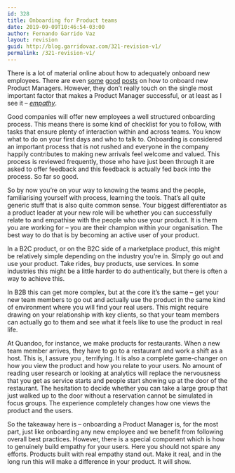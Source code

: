 ```yaml
---
id: 328
title: Onboarding for Product teams
date: 2019-09-09T10:46:54-03:00
author: Fernando Garrido Vaz
layout: revision
guid: http://blog.garridovaz.com/321-revision-v1/
permalink: /321-revision-v1/
---
```

There is a lot of material online about how to adequately onboard new employees. There are even [some](https://www.productplan.com/onboarding-product-managers/) [good](https://www.intercom.com/blog/onboarding-a-product-manager-dos-and-donts-in-the-first-few-weeks/) [posts](https://blog.usejournal.com/how-to-onboard-product-managers-17918d57a6a1) on how to onboard new Product Managers. However, they don&#8217;t really touch on the single most important factor that makes a Product Manager successful, or at least as I see it &#8211; _[empathy](http://blog.garridovaz.com/playing-conkers-and-building-products/)_.

Good companies will offer new employees a well structured onboarding process. This means there is some kind of checklist for you to follow, with tasks that ensure plenty of interaction within and across teams. You know what to do on your first days and who to talk to. Onboarding is considered an important process that is not rushed and everyone in the company happily contributes to making new arrivals feel welcome and valued. This process is reviewed frequently, those who have just been through it are asked to offer feedback and this feedback is actually fed back into the process. So far so good.

So by now you&#8217;re on your way to knowing the teams and the people, familiarising yourself with process, learning the tools. That&#8217;s all quite generic stuff that is also quite common sense. Your biggest differentiator as a product leader at your new role will be whether you can successfully relate to and empathise with the people who use your product. It is them you are working for &#8211; you are their champion within your organisation. The best way to do that is by becoming an active user of your product.

In a B2C product, or on the B2C side of a marketplace product, this might be relatively simple depending on the industry you&#8217;re in. Simply go out and use your product. Take rides, buy products, use services. In some industries this might be a little harder to do authentically, but there is often a way to achieve this.

In B2B this can get more complex, but at the core it&#8217;s the same &#8211; get your new team members to go out and actually use the product in the same kind of environment where you will find your real users. This might require drawing on your relationship with key clients, so that your team members can actually go to them and see what it feels like to use the product in real life.

At Quandoo, for instance, we make products for restaurants. When a new team member arrives, they have to go to a restaurant and work a shift as a host. This is, I assure you , terrifying. It is also a complete game-changer on how you view the product and how you relate to your users. No amount of reading user research or looking at analytics will replace the nervousness that you get as service starts and people start showing up at the door of the restaurant. The hesitation to decide whether you can take a large group that just walked up to the door without a reservation cannot be simulated in focus groups. The experience completely changes how one views the product and the users.

So the takeaway here is &#8211; onboarding a Product Manager is, for the most part, just like onboarding any new employee and we benefit from following overall best practices. However, there is a special component which is how to genuinely build empathy for your users. Here you should not spare any efforts. Products built with real empathy stand out. Make it real, and in the long run this will make a difference in your product. It will show.